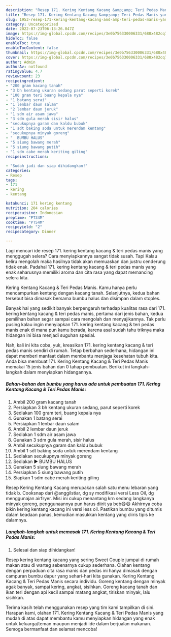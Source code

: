 ```yaml
---
description: "Resep 171. Kering Kentang Kacang &amp;amp; Teri Pedas Manis yang Sempurna, Buat Buka Puasa Enak Banget"
title: "Resep 171. Kering Kentang Kacang &amp;amp; Teri Pedas Manis yang Sempurna, Buat Buka Puasa Enak Banget"
slug: 1953-resep-171-kering-kentang-kacang-and-amp-teri-pedas-manis-yang-sempurna-buat-buka-puasa-enak-banget
category: Uncategorized
date: 2022-07-23T06:13:26.047Z
image: https://img-global.cpcdn.com/recipes/3e0b756330006331/680x482cq70/171-kering-kentang-kacang-teri-pedas-manis-foto-resep-utama.jpg
hideToc: false
enableToc: true
enableTocContent: false
thumbnail: https://img-global.cpcdn.com/recipes/3e0b756330006331/680x482cq70/171-kering-kentang-kacang-teri-pedas-manis-foto-resep-utama.jpg
cover: https://img-global.cpcdn.com/recipes/3e0b756330006331/680x482cq70/171-kering-kentang-kacang-teri-pedas-manis-foto-resep-utama.jpg
author: Admin
authorAv: notfound
ratingvalue: 4.7
reviewcount: 23
recipeingredient:
- "200 gram kacang tanah"
- "3 bh kentang ukuran sedang parut seperti korek"
- "100 gram teri buang kepala nya"
- "1 batang serai"
- "1 lenbar daun salam"
- "2 lembar daun jeruk"
- "1 sdm air asam jawa"
- "3 sdm gula merah sisir halus"
- "secukupnya garam dan kaldu bubuk"
- "1 sdt baking soda untuk merendam kentang"
- "secukupnya minyak goreng"
- "  BUMBU HALUS"
- "5 siung bawang merah"
- "5 siung bawang putih"
- "1 sdm cabe merah keriting giling"
recipeinstructions:

- "Sudah jadi dan siap dihidangkan!"
categories:
- Resep
tags:
- 171
- kering
- kentang

katakunci: 171 kering kentang 
nutrition: 204 calories
recipecuisine: Indonesian
preptime: "PT34M"
cooktime: "PT54M"
recipeyield: "2"
recipecategory: Dinner

---
```



Lagi mencari ide resep 171. kering kentang kacang &amp; teri pedas manis yang menggugah selera? Cara menyiapkannya sangat tidak susah. Tapi Kalau keliru mengolah maka hasilnya tidak akan memuaskan dan justru cenderung tidak enak. Padahal 171. kering kentang kacang &amp; teri pedas manis yang enak seharusnya memiliki aroma dan cita rasa yang dapat memancing selera kita.


Kering Kentang Kacang &amp; Teri Pedas Manis. Kamu hanya perlu mencampurkan kentang dengan kacang tanah. Selanjutnya, kedua bahan tersebut bisa dimasak bersama bumbu halus dan disimpan dalam stoples.

Banyak hal yang sedikit banyak berpengaruh terhadap kualitas rasa dari 171. kering kentang kacang &amp; teri pedas manis, pertama dari jenis bahan, kedua pemilihan bahan segar sampai cara mengolah dan menyajikannya. Tak perlu pusing kalau ingin menyiapkan 171. kering kentang kacang &amp; teri pedas manis enak di mana pun kamu berada, karena asal sudah tahu triknya maka hidangan ini bisa menjadi suguhan spesial.


Nah, kali ini kita coba, yuk, kreasikan 171. kering kentang kacang &amp; teri pedas manis sendiri di rumah. Tetap berbahan sederhana, hidangan ini dapat memberi manfaat dalam membantu menjaga kesehatan tubuh kita. Anda bisa membuat 171. Kering Kentang Kacang &amp; Teri Pedas Manis memakai 15 jenis bahan dan 0 tahap pembuatan. Berikut ini langkah-langkah dalam menyiapkan hidangannya.

<!--inarticleads1-->

##### Bahan-bahan dan bumbu yang harus ada untuk pembuatan 171. Kering Kentang Kacang &amp; Teri Pedas Manis:

1. Ambil 200 gram kacang tanah
1. Persiapkan 3 bh kentang ukuran sedang, parut seperti korek
1. Sediakan 100 gram teri, buang kepala nya
1. Gunakan 1 batang serai
1. Persiapkan 1 lenbar daun salam
1. Ambil 2 lembar daun jeruk
1. Sediakan 1 sdm air asam jawa
1. Gunakan 3 sdm gula merah, sisir halus
1. Ambil secukupnya garam dan kaldu bubuk
1. Ambil 1 sdt baking soda untuk merendam kentang
1. Sediakan secukupnya minyak goreng
1. Sediakan  ▶️ BUMBU HALUS
1. Gunakan 5 siung bawang merah
1. Persiapkan 5 siung bawang putih
1. Siapkan 1 sdm cabe merah keriting giling


Resep Kering Kentang Kacang merupakan salah satu menu lebaran yang tidak b. Cooksnap dari @anggilstiar, dg sy modifikasi versi Less Oil, dg menggunajan airfryer. Misi ini cukup menantang krn sedang langkanya minyak goreng, penggunaannya pun harus diirit ya beb😋😋 Akhirnya coba bikin kering kentang kacang ini versi less oil. Pastikan bumbu yang ditumis dalam keadaan panas, kemudian masukkan kentang yang diiris tipis ke dalamnya. 

<!--inarticleads2-->

##### Langkah-langkah untuk memasak 171. Kering Kentang Kacang &amp; Teri Pedas Manis:


1. Selesai dan siap dihidangkan!

Resep kering kentang kacang yang sering Sweet Couple jumpai di rumah makan atau di warteg sebenarnya cukup sederhana. Olahan kentang dengan perpaduan cita rasa manis dan pedas ini hanya dimasak dengan campuran bumbu dapur yang sehari-hari kita gunakan. Kering Kentang Kacang &amp; Teri Pedas Manis secara individu. Goreng kentang dengan minyak agak banyak, sampai kering, angkat, sisihkan. Goreng kacang tanah dan ikan teri dengan api kecil sampai matang angkat, tiriskan minyak, lalu sisihkan. 

Terima kasih telah menggunakan resep yang tim kami tampilkan di sini. Harapan kami, olahan 171. Kering Kentang Kacang &amp; Teri Pedas Manis yang mudah di atas dapat membantu kamu menyiapkan hidangan yang enak untuk keluarga/teman maupun menjadi ide dalam berjualan makanan. Semoga bermanfaat dan selamat mencoba!
